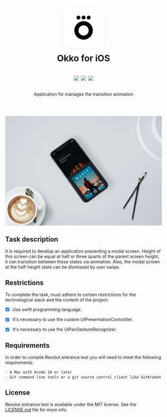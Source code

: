 <h1 align="center">
  <img src="Docs/Icon.png" width="150" alt="icon">
  <br>Okko for iOS<br>
  <p align="center">
    <img src="https://img.shields.io/badge/Language-Swift-blue.svg">
    <a href="LICENSE.md"><img src="https://img.shields.io/badge/License-MIT-brightgreen.svg"></a>
    <img src="https://img.shields.io/badge/Type-Entrance test-orange.svg">
  </p>
</h1>
<p align="center">Application for manages the transition animation</p>
<br></br>
<p align="center"><img src="Docs/Mockup.png" width="1000"></p>

## Task description

It is required to develop an application presenting a modal screen. Height of this screen can be equal at half or three quarts of the parent screen height, it can transition between these states via animation. Also, the modal screen at the half-height state can be dismissed by user swipe.


## Restrictions

To complete the task, must adhere to certain restrictions for the technological stack and the content of the project:

* [x] Use swift programming language.
* [x] It's necessary to use the custom UIPresentationControlller.
* [x] It's necessary to use the UIPanGestureRecognizer.


## Requirements

In order to compile Revolut entrance test you will need to meet the following requirements:
```
- A Mac with Xcode 10 or later
- Git command line tools or a git source control client like GitKraken
```

## License

Revolut entrance test is available under the MIT license. See the [LICENSE.md](LICENSE.md) file for more info.

